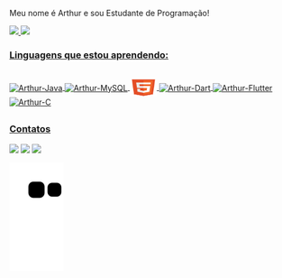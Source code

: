 Meu nome é Arthur e sou Estudante de Programação!

<div align="">
  <a href="https://github.com/rapach01">
  <img height="150em" src="https://github-readme-stats.vercel.app/api?username=rapach01&show_icons=true&theme=tokyonight&include_all_commits=true&count_private=true"/>
  <img height="150em" src="https://github-readme-stats.vercel.app/api/top-langs/?username=rapach01&layout=compact&langs_count=7&theme=tokyonight"/>
</div>
  
  <h3>Linguagens que estou aprendendo:</h3> 
<div style="display: inline_block"><br>
  <img align="center" alt="Arthur-Java" height="50" width="48" src="https://cdn.jsdelivr.net/gh/devicons/devicon/icons/java/java-original-wordmark.svg">
  <img align="center" alt="Arthur-MySQL" height="50" width="48" src="https://cdn.jsdelivr.net/gh/devicons/devicon/icons/mysql/mysql-plain-wordmark.svg">
  <img align="center" alt="Arthur-HTML" height="30" width="48" src="https://raw.githubusercontent.com/devicons/devicon/master/icons/html5/html5-original.svg">
  <img align="center" alt="Arthur-Dart" height="40" width="48" src="https://cdn.jsdelivr.net/gh/devicons/devicon/icons/dart/dart-plain-wordmark.svg">
  <img align="center" alt="Arthur-Flutter" height="30" width="48" src="https://cdn.jsdelivr.net/gh/devicons/devicon/icons/flutter/flutter-original.svg">
  <img align="center" alt="Arthur-C" height="30" width="48" src="https://cdn.jsdelivr.net/gh/devicons/devicon/icons/c/c-original.svg">
</div>

  ##
  <h3>Contatos</h3>
<div> 
  <a href="https://instagram.com/_rapach" target="_blank"><img src="https://img.shields.io/badge/-Instagram-%23E4405F?style=for-the-badge&logo=instagram&logoColor=white" target="_blank"></a>
  <a href = "mailto:arthurrapach06@gmail.com"><img src="https://img.shields.io/badge/Gmail-D14836?style=for-the-badge&logo=gmail&logoColor=white" target="_blank"></a>
  <a href="https://www.linkedin.com/in/arthur-de-lima-rapach-08461b203/" target="_blank"><img src="https://img.shields.io/badge/-LinkedIn-%230077B5?style=for-the-badge&logo=linkedin&logoColor=white" target="_blank"></a> 
  
  ![Snake animation](https://github.com/Hymdell/Hymdell/blob/output/github-contribution-grid-snake.svg)
  </div>
